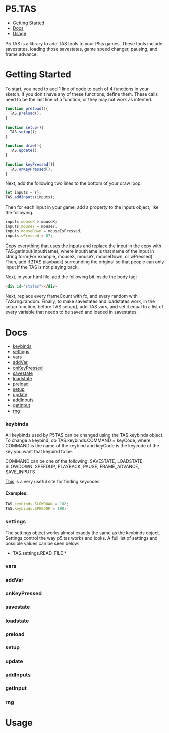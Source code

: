 # P5.TAS

* [Getting Started](#Getting-Started)
* [Docs](#Docs)
* [Usage](#Usage)

P5.TAS is a library to add TAS tools to your P5js games. These tools include savestates, loading those savestates, game speed changer, pausing, and frame advance.

# Getting Started

To start, you need to add 1 line of code to each of 4 functions in your sketch. If you don't have any of these functions, define them. These calls need to be the last line of a function, or they may not work as intented.

```js
function preload(){
  TAS.preload();
}

function setup(){
  TAS.setup();
}

function draw(){
  TAS.update();
}

function keyPressed(){
  TAS.onKeyPressed();
}
```

Next, add the following two lines to the bottom of your draw loop.

```js
let inputs = {};
TAS.addInputs(inputs);
```

Then for each input in your game, add a property to the inputs object, like the following.

```js
inputs.mouseX = mouseX;
inputs.mouseY = mouseY;
inputs.mouseDown = mouseIsPressed;
inputs.wPressed = 87;
```

Copy everything that uses the inputs and replace the input in the copy with TAS.getInput(inputName), where inputName is that name of the input in string form(For example, mouseX, mouseY, mouseDown, or wPressed). Then, add if(!TAS.playback) surrounding the original so that people can only input if the TAS is not playing back.

Next, in your html file, add the following bit inside the body tag:
```html
<div id="states"></div>
```

Next, replace every frameCount with fc, and every random with TAS.rng.random. Finally, to make savestates and loadstates work, in the setup function, before TAS.setup(), add TAS.vars, and set it equal to a list of every variable that needs to be saved and loaded in savestates.

# Docs

* [keybinds](#keybinds)
* [settings](#settings)
* [vars](#vars)
* [addVar](#addVar)
* [onKeyPressed](#onKeyPressed)
* [savestate](#savestate)
* [loadstate](#loadstate)
* [preload](#preload)
* [setup](#setup)
* [update](#update)
* [addInputs](#addInputs)
* [getInput](#getInput)
* [rng](#rng)

### keybinds

All keybinds used by P5TAS can be changed using the TAS.keybinds object. To change a keybind, do TAS.keybinds.COMMAND = keyCode, where COMMAND is the name of the keybind and keyCode is the keycode of the key you want that keybind to be.

COMMAND can be one of the following: SAVESTATE, LOADSTATE, SLOWDOWN, SPEEDUP, PLAYBACK, PAUSE, FRAME_ADVANCE, SAVE_INPUTS

[This](https://keycode.info) is a very useful site for finding keycodes.

#### Examples:
```js
TAS.keybinds.SLOWDOWN = 188;
TAS.keybinds.SPEEDUP = 190;
```

### settings

The settings object works almost exactly the same as the keybinds object. Settings control the way p5.tas works and looks. A full list of settings and possible values can be seen below:

* TAS.settings.READ_FILE
  * 

### vars

### addVar

### onKeyPressed

### savestate

### loadstate

### preload

### setup

### update

### addInputs

### getInput

### rng

# Usage